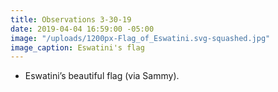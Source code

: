 ```yaml
---
title: Observations 3-30-19
date: 2019-04-04 16:59:00 -05:00
image: "/uploads/1200px-Flag_of_Eswatini.svg-squashed.jpg"
image_caption: Eswatini's flag
---
```


- Eswatini’s beautiful flag (via Sammy).
